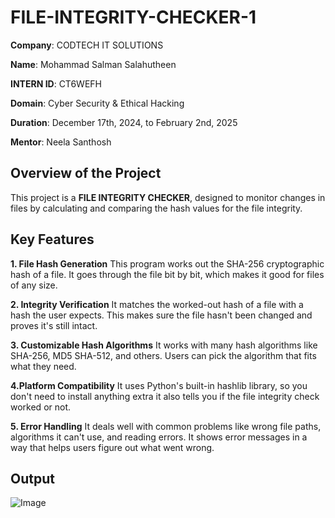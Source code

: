 # FILE-INTEGRITY-CHECKER-1


 
 **Company**: CODTECH IT SOLUTIONS
 
 **Name**: Mohammad Salman Salahutheen 
 
 **INTERN ID**: CT6WEFH  
 
 **Domain**: Cyber Security & Ethical Hacking  
 
 **Duration**: December 17th, 2024, to February 2nd, 2025  
 
 **Mentor**: Neela Santhosh 

 ## Overview of the Project
 This project is a **FILE INTEGRITY CHECKER**, designed to monitor changes in files by calculating and comparing the hash values for the file integrity.

 ## Key Features

**1. File Hash Generation**
This program works out the SHA-256 cryptographic hash of a file. It goes through the file bit by bit, which makes it good for files of any size.

**2. Integrity Verification**
It matches the worked-out hash of a file with a hash the user expects. This makes sure the file hasn't been changed and proves it's still intact.

**3. Customizable Hash Algorithms** 
It works with many hash algorithms like SHA-256, MD5 SHA-512, and others. Users can pick the algorithm that fits what they need.

**4.Platform Compatibility** 
It uses Python's built-in hashlib library, so you don't need to install anything extra it also tells you if the file integrity check worked or not.

**5. Error Handling**
It deals well with common problems like wrong file paths, algorithms it can't use, and reading errors. It shows error messages in a way that helps users figure out what went wrong.

## Output 
![Image](https://github.com/user-attachments/assets/d2e788cf-abca-40aa-b5ff-02a7d4437a09)
